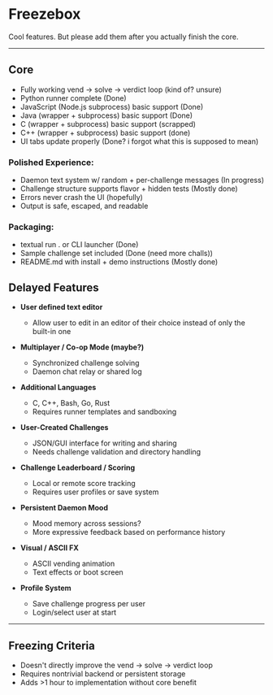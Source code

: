 # Freezebox

Cool features. But please add them after you actually finish the core.

---
## Core
- Fully working vend → solve → verdict loop (kind of? unsure)
- Python runner complete (Done)
- JavaScript (Node.js subprocess) basic support (Done)
- Java (wrapper + subprocess) basic support (Done)
- C (wrapper + subprocess) basic support (scrapped)
- C++ (wrapper + subprocess) basic support (done)
- UI tabs update properly (Done? i forgot what this is supposed to mean)
### Polished Experience:

- Daemon text system w/ random + per-challenge messages (In progress)
- Challenge structure supports flavor + hidden tests (Mostly done)
- Errors never crash the UI (hopefully)
- Output is safe, escaped, and readable

### Packaging:

- textual run . or CLI launcher (Done)
- Sample challenge set included (Done (need more challs))
- README.md with install + demo instructions (Mostly done)

##  Delayed Features
- **User defined text editor**
  - Allow user to edit in an editor of their choice instead of only the built-in one
- **Multiplayer / Co-op Mode (maybe?)**
  - Synchronized challenge solving
  - Daemon chat relay or shared log

- **Additional Languages**
  - C, C++, Bash, Go, Rust
  - Requires runner templates and sandboxing

- **User-Created Challenges**
  - JSON/GUI interface for writing and sharing
  - Needs challenge validation and directory handling

- **Challenge Leaderboard / Scoring**
  - Local or remote score tracking
  - Requires user profiles or save system

- **Persistent Daemon Mood**
  - Mood memory across sessions?
  - More expressive feedback based on performance history

- **Visual / ASCII FX**
  - ASCII vending animation
  - Text effects or boot screen

- **Profile System**
  - Save challenge progress per user
  - Login/select user at start

---

## Freezing Criteria

- Doesn't directly improve the vend → solve → verdict loop
- Requires nontrivial backend or persistent storage
- Adds >1 hour to implementation without core benefit